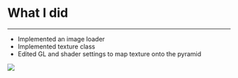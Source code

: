 # What I did
-----

- Implemented an image loader
- Implemented texture class
- Edited GL and shader settings to map texture onto the pyramid

![](https://github.com/changh95/OpenGL_study/blob/master/7.%20Texture%20mapping/7.texture_mapping.gif?raw=true)

